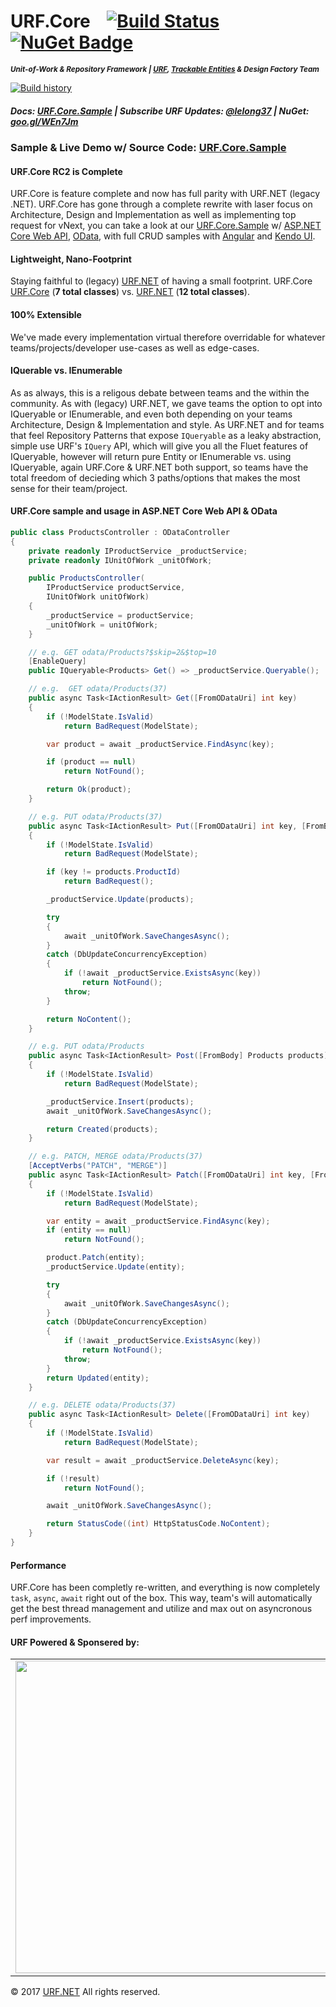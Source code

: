 # URF.Core &nbsp;&nbsp; <span style="text-align: right">[![Build Status](https://travis-ci.org/urfnet/URF.Core.svg?branch=master)](https://travis-ci.org/urfnet/URF.Core) [![NuGet Badge](https://buildstats.info/nuget/URF.Core.EF.Trackable?includePreReleases=true)](https://www.nuget.org/packages?q=urf.core)</span> #

**_<sup>Unit-of-Work & Repository Framework | [URF](https://github.com/urfnet), [Trackable Entities](https://github.com/TrackableEntities) & Design Factory Team</sup>_**

[![Build history](https://buildstats.info/travisci/chart/urfnet/URF.Core)](https://travis-ci.org/urfnet/URF.Core/builds)

##### Docs: [URF.Core.Sample](https://goo.gl/MgC4tG) | Subscribe URF Updates: [@lelong37](http://twitter.com/lelong37) | NuGet: [goo.gl/WEn7Jm](https://goo.gl/WEn7Jm) #####

### Sample & Live Demo w/ Source Code: [URF.Core.Sample](https://goo.gl/MgC4tG) ###

#### URF.Core RC2 is Complete
URF.Core is feature complete and now has full parity with URF.NET (legacy .NET). URF.Core has gone through a complete rewrite with laser focus on Architecture, Design and Implementation as well as implementing top request for vNext, you can take a look at our [URF.Core.Sample](https://github.com/urfnet/URF.Core.Sample) w/ [ASP.NET Core Web API](https://github.com/aspnet/Home), [OData](https://github.com/OData/WebApi), with full CRUD samples with [Angular](https://angular.io/) and [Kendo UI](https://www.telerik.com/kendo-angular-ui/components/).

#### Lightweight, Nano-Footprint
Staying faithful to (legacy) [URF.NET](https://github.com/urfnet/URF.NET) of having a small footprint. URF.Core [URF.Core](https://github.com/urfnet/URF.Core) (**7 total classes**) vs. [URF.NET](https://github.com/urfnet/URF.NET) (**12 total classes**).

#### 100% Extensible
 We've made every implementation virtual therefore overridable for whatever teams/projects/developer use-cases as well as edge-cases.

#### IQuerable vs. IEnumerable
As as always, this is a religous debate between teams and the within the community. As with (legacy) URF.NET, we gave teams the option to opt into IQueryable or IEnumerable, and even both depending on your teams Architecture, Design & Implementation and style. As URF.NET and for teams that feel Repository Patterns that expose `IQueryable` as a leaky  abstraction, simple use URF's `IQuery` API, which will give you all the Fluet features of IQueryable, however will return pure Entity or IEnumerable<TEntity> vs. using IQueryable, again URF.Core & URF.NET both support, so teams have the total freedom of decieding which 3 paths/options that makes the most sense for their team/project.

#### URF.Core sample and usage in ASP.NET Core Web API & OData
```csharp
public class ProductsController : ODataController
{
    private readonly IProductService _productService;
    private readonly IUnitOfWork _unitOfWork;

    public ProductsController(
        IProductService productService,
        IUnitOfWork unitOfWork)
    {
        _productService = productService;
        _unitOfWork = unitOfWork;
    }

    // e.g. GET odata/Products?$skip=2&$top=10
    [EnableQuery]
    public IQueryable<Products> Get() => _productService.Queryable();

    // e.g.  GET odata/Products(37)
    public async Task<IActionResult> Get([FromODataUri] int key)
    {
        if (!ModelState.IsValid)
            return BadRequest(ModelState);

        var product = await _productService.FindAsync(key);

        if (product == null)
            return NotFound();

        return Ok(product);
    }

    // e.g. PUT odata/Products(37)
    public async Task<IActionResult> Put([FromODataUri] int key, [FromBody] Products products)
    {
        if (!ModelState.IsValid)
            return BadRequest(ModelState);

        if (key != products.ProductId)
            return BadRequest();

        _productService.Update(products);

        try
        {
            await _unitOfWork.SaveChangesAsync();
        }
        catch (DbUpdateConcurrencyException)
        {
            if (!await _productService.ExistsAsync(key))
                return NotFound();
            throw;
        }

        return NoContent();
    }

    // e.g. PUT odata/Products
    public async Task<IActionResult> Post([FromBody] Products products)
    {
        if (!ModelState.IsValid)
            return BadRequest(ModelState);

        _productService.Insert(products);
        await _unitOfWork.SaveChangesAsync();

        return Created(products);
    }

    // e.g. PATCH, MERGE odata/Products(37)
    [AcceptVerbs("PATCH", "MERGE")]
    public async Task<IActionResult> Patch([FromODataUri] int key, [FromBody] Delta<Products> product)
    {
        if (!ModelState.IsValid)
            return BadRequest(ModelState);

        var entity = await _productService.FindAsync(key);
        if (entity == null)
            return NotFound();

        product.Patch(entity);
        _productService.Update(entity);

        try
        {
            await _unitOfWork.SaveChangesAsync();
        }
        catch (DbUpdateConcurrencyException)
        {
            if (!await _productService.ExistsAsync(key))
                return NotFound();
            throw;
        }
        return Updated(entity);
    }

    // e.g. DELETE odata/Products(37)
    public async Task<IActionResult> Delete([FromODataUri] int key)
    {
        if (!ModelState.IsValid)
            return BadRequest(ModelState);

        var result = await _productService.DeleteAsync(key);

        if (!result)
            return NotFound();

        await _unitOfWork.SaveChangesAsync();

        return StatusCode((int) HttpStatusCode.NoContent);
    }
}
```
#### Performance
URF.Core has been completly re-written, and everything is now completely `task`, `async`, `await` right out of the box. This way, team's will automatically get the best thread management and utilize and max out on asyncronous perf improvements.

#### URF Powered & Sponsered by:
<table border="0" style="border:0px;none">
  <tr>
    <td>    
      <img src="https://user-images.githubusercontent.com/4691404/36338938-0a7b6f7e-1380-11e8-94d1-6c308989aa6c.png" width="500px">
    </td>
    <td>
      <img src="https://user-images.githubusercontent.com/4691404/36340352-cce7fe0e-13a0-11e8-9bbb-3cf85d6d8104.png" width="450px">
    </td>
    <td>
      <img src="https://user-images.githubusercontent.com/4691404/36340407-da64cd0e-13a1-11e8-8dd9-5bb634ca0511.png" width="375px">    
    </td>
    <td>
      <img src="https://user-images.githubusercontent.com/4691404/36340442-a686c8a6-13a2-11e8-93c9-2c7db4392c52.png" width="375px">    
    </td>
  </tr>
</table>

&copy; 2017 [URF.NET](https://github.com/urfnet) All rights reserved.
